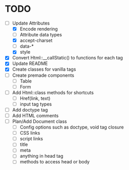 # TODO

- [ ] Update Attributes
  - [x] Encode rendering
  - [ ] Attribute data types
  - [x] accept-charset
  - [ ] data-*
  - [x] style
- [x] Convert Html::__callStatic() to functions for each tag
- [x] Update README
- [x] Create classes for vanilla tags
- [ ] Create premade components
  - [ ] Table
  - [ ] Form
- [ ] Add Html::class methods for shortcuts
  - [ ] Href(link, text)
  - [ ] input tag types
- [ ] Add doctype tag
- [ ] Add HTML comments
- [ ] Plan/Add Document class
  - [ ] Config options such as doctype, void tag closure
  - [ ] CSS links
  - [ ] script links
  - [ ] title
  - [ ] meta
  - [ ] anything in head tag
  - [ ] methods to access head or body